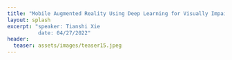 ```yaml
---
title: "Mobile Augmented Reality Using Deep Learning for Visually Impaired People"
layout: splash
excerpt: "speaker: Tianshi Xie
          date: 04/27/2022"
header:
  teaser: assets/images/teaser15.jpeg
---
```

